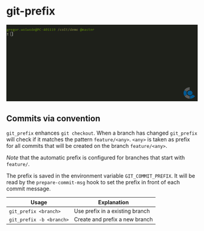 # git-prefix

![demo](demo.gif)

## Commits via convention
`git_prefix` enhances `git checkout`. When a branch has changed `git_prefix` will check if it matches the pattern `feature/<any>`. `<any>` is taken as prefix for all commits that will be created on the branch `feature/<any>`.

*Note* that the automatic prefix is configured for branches that start with `feature/`.

The prefix is saved in the environment variable `GIT_COMMIT_PREFIX`. It will be read by the `prepare-commit-msg` hook to set the prefix in front of each commit message.

| Usage                    | Explanation                     |
|--------------------------|---------------------------------|
| `git_prefix <branch>`    | Use prefix in a existing branch |
| `git_prefix -b <branch>` | Create and prefix a new branch  |

